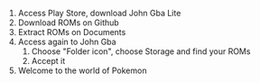 1. Access Play Store, download John Gba Lite
2. Download ROMs on Github
3. Extract ROMs on Documents
4. Access again to John Gba
   1. Choose "Folder icon", choose Storage and find your ROMs
   2. Accept it
5. Welcome to the world of Pokemon
